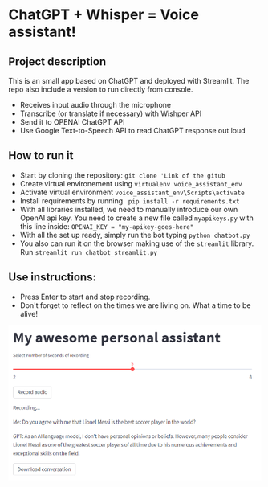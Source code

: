 # ChatGPT + Whisper = Voice assistant!

## Project description

This is an small app based on ChatGPT and deployed with Streamlit. The repo also include a version to run directly from console.

* Receives input audio through the microphone
* Transcribe (or translate if necessary) with Wishper API
* Send it to OPENAI ChatGPT API
* Use Google Text-to-Speech API to read ChatGPT response out loud

## How to run it

* Start by cloning the repository:
  `git clone 'Link of the gitub`
* Create virtual environement using `virtualenv voice_assistant_env`
* Activate virtual environment `voice_assistant_env\Scripts\activate  `
* Install requirements by running ` pip install -r requirements.txt`
* With all libraries installed, we need to manually introduce our own OpenAI api key. You need to create a new file called `myapikeys.py` with this line inside:
  `OPENAI_KEY = "my-apikey-goes-here"`
* With all the set up ready, simply run the bot typing `python chatbot.py`
* You also can run it on the browser making use of the `streamlit` library. Run `streamlit run chatbot_streamlit.py`

## Use instructions:

* Press Enter to start and stop recording.
* Don't forget to reflect on the times we are living on. What a time to be alive!

![](https://github.com/PabloCanovas/chatgpt-whisper-streamlit-voice-assistant/blob/master/img/streamlit_app.png)

